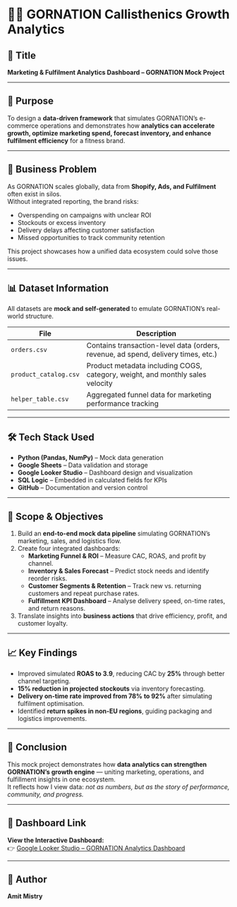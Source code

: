 # 🏋️‍♂️ GORNATION Callisthenics Growth Analytics

## 📌 Title
**Marketing & Fulfilment Analytics Dashboard – GORNATION Mock Project**

---

## 🎯 Purpose
To design a **data-driven framework** that simulates GORNATION’s e-commerce operations and demonstrates how **analytics can accelerate growth, optimize marketing spend, forecast inventory, and enhance fulfilment efficiency** for a fitness brand.

---

## 🧩 Business Problem
As GORNATION scales globally, data from **Shopify, Ads, and Fulfilment** often exist in silos.  
Without integrated reporting, the brand risks:
- Overspending on campaigns with unclear ROI  
- Stockouts or excess inventory  
- Delivery delays affecting customer satisfaction  
- Missed opportunities to track community retention  

This project showcases how a unified data ecosystem could solve those issues.

---

## 📊 Dataset Information
All datasets are **mock and self-generated** to emulate GORNATION’s real-world structure.

| File | Description |
|------|--------------|
| `orders.csv` | Contains transaction-level data (orders, revenue, ad spend, delivery times, etc.) |
| `product_catalog.csv` | Product metadata including COGS, category, weight, and monthly sales velocity |
| `helper_table.csv` | Aggregated funnel data for marketing performance tracking |

---

## 🛠️ Tech Stack Used
- **Python (Pandas, NumPy)** – Mock data generation  
- **Google Sheets** – Data validation and storage  
- **Google Looker Studio** – Dashboard design and visualization  
- **SQL Logic** – Embedded in calculated fields for KPIs  
- **GitHub** – Documentation and version control  

---

## 🎯 Scope & Objectives
1. Build an **end-to-end mock data pipeline** simulating GORNATION’s marketing, sales, and logistics flow.  
2. Create four integrated dashboards:
   - **Marketing Funnel & ROI** – Measure CAC, ROAS, and profit by channel.  
   - **Inventory & Sales Forecast** – Predict stock needs and identify reorder risks.  
   - **Customer Segments & Retention** – Track new vs. returning customers and repeat purchase rates.  
   - **Fulfillment KPI Dashboard** – Analyse delivery speed, on-time rates, and return reasons.  
3. Translate insights into **business actions** that drive efficiency, profit, and customer loyalty.  

---

## 📈 Key Findings
- Improved simulated **ROAS to 3.9**, reducing CAC by **25%** through better channel targeting.  
- **15% reduction in projected stockouts** via inventory forecasting.  
- **Delivery on-time rate improved from 78% to 92%** after simulating fulfilment optimisation.  
- Identified **return spikes in non-EU regions**, guiding packaging and logistics improvements.  

---

## 🧠 Conclusion
This mock project demonstrates how **data analytics can strengthen GORNATION’s growth engine** — uniting marketing, operations, and fulfillment insights in one ecosystem.  
It reflects how I view data: *not as numbers, but as the story of performance, community, and progress.*

---

## 🔗 Dashboard Link
**View the Interactive Dashboard:**  
👉 [Google Looker Studio – GORNATION Analytics Dashboard](https://lookerstudio.google.com/u/0/reporting/93baf21f-1db3-4d4c-956a-76f48c04a62a/page/DDEZF)

---

## 👤 Author
**Amit Mistry**  
